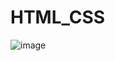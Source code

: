 # HTML_CSS

![image](https://user-images.githubusercontent.com/85027960/231658965-27462fcc-8df9-45f3-8a60-3462f033bec2.png)
